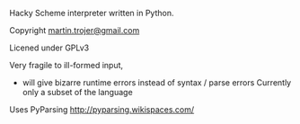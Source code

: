 Hacky Scheme interpreter written in Python.

Copyright martin.trojer@gmail.com

Licened under GPLv3

Very fragile to ill-formed input,
-  will give bizarre runtime errors instead of syntax / parse errors
Currently only a subset of the language

Uses PyParsing 
http://pyparsing.wikispaces.com/

